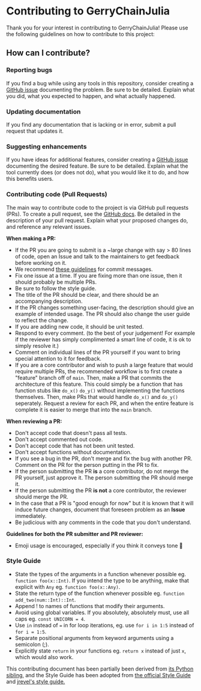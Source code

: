 # Contributing to GerryChainJulia

Thank you for your interest in contributing to GerryChainJulia! Please use the following guidelines on how to contribute to this project:

## How can I contribute?

### Reporting bugs

If you find a bug while using any tools in this repository, consider creating a [GitHub issue](https://github.com/mggg/GerryChainJulia/issues) documenting the problem. Be sure to be detailed. Explain what you did, what you expected to happen, and what actually happened.

### Updating documentation

If you find any documentation that is lacking or in error, submit a pull request that updates it. 

### Suggesting enhancements

If you have ideas for additional features, consider creating a [GitHub issue](https://github.com/mggg/GerryChainJulia/issues) documenting the desired feature. Be sure to be detailed. Explain what the tool currently does (or does not do), what you would like it to do, and how this benefits users.

### Contributing code (Pull Requests)

The main way to contribute code to the project is via GitHub pull requests (PRs). To create a pull request, see the [GitHub
docs](https://help.github.com/articles/creating-a-pull-request/). Be detailed in the description of your pull request. Explain what your proposed changes do, and reference any relevant issues.

**When making a PR:**

- If the PR you are going to submit is a ~large change with say > 80 lines of code, open an Issue and talk to the maintainers to get feedback before working on it. 
- We recommend [these guidelines](https://chris.beams.io/posts/git-commit/) for commit messages.
- Fix one issue at a time. If you are fixing more than one issue, then it should probably be multiple PRs.
- Be sure to follow the style guide.
- The title of the PR should be clear, and there should be an accompanying description. 
- If the PR changes something user-facing, the description should give an example of intended usage. The PR should also change the user guide to reflect the change.
- If you are adding new code, it should be unit tested.
- Respond to every comment. (to the best of your judgement! For example if the reviewer has simply complimented a smart line of code, it is ok to simply resolve it.)
- Comment on individual lines of the PR yourself if you want to bring special attention to it for feedback.
- If you are a core contributor and wish to push a large feature that would require multiple PRs, the recommended workflow is to first create a "feature" branch off of `main`. Then, make a PR that commits the architecture of this feature. This could simply be a function that has function stubs like 
	`do_x()`
	`do_y()` 
	without implementing the functions themselves. Then, make PRs that would handle `do_x()` and `do_y()` seperately. Request a review for each PR, and when the entire feature is complete it is easier to merge that into the `main` branch.

**When reviewing a PR:**

- Don't accept code that doesn't pass all tests.
- Don't accept commented out code.
- Don't accept code that has not been unit tested.
- Don't accept functions without documentation.
- If you see a bug in the PR, don't merge and fix the bug with another PR. Comment on the PR for the person putting in the PR to fix.
- If the person submitting the PR **is** a core contributor, do not merge the PR yourself, just approve it. The person submitting the PR should merge it.
- If the person submitting the PR **is not** a core contributor, the reviewer should merge the PR. 
- In the case that a PR is "good enough for now" but it is known that it will induce future changes, document that foreseen problem as an **Issue** immediately.
- Be judicious with any comments in the code that you don't understand.

**Guidelines for both the PR submitter and PR reviewer:**

- Emoji usage is encouraged, especially if you think it conveys tone 🙂

### Style Guide
* State the types of the arguments in a function whenever possible eg. `function foo(x::Int)`. If you intend the type to be anything, make that explicit with `Any` eg. `function foo(x::Any)`.
* State the return type of the function whenever possible eg. `function add_two(num::Int)::Int`.
* Append ! to names of functions that modify their arguments.
* Avoid using global variables. If you absolutely, absolutely must, use all caps eg. `const UNICORN = 4`.
* Use `in` instead of `=` in for loop iterations, eg. use `for i in 1:5` instead of `for i = 1:5`.
* Separate positional arguments from keyword arguments using a semicolon (;).
* Explicitly state `return` in your functions eg. `return x` instead of just `x`, which would also work.

This contributing document has been partially been derived from [its Python sibling](https://github.com/mggg/GerryChain/blob/master/CONTRIBUTING.md), and the Style Guide has been adopted from [the official Style Guide](https://docs.julialang.org/en/v1/manual/style-guide/index.html) and [jrevel's style guide.](https://github.com/jrevels/YASGuide)

